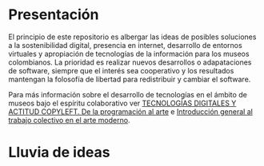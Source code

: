 # Presentación

El principio de este repositorio es albergar las ideas de posibles soluciones a la sostenibilidad digital, presencia en internet, desarrollo de entornos virtuales y apropiación de tecnologías de la información para los museos colombianos. La prioridad es realizar nuevos desarrollos o adapataciones de software, siempre que el interés sea cooperativo y los resultados mantengan la folosofía de libertad para redistribuir y cambiar el software.

Para más información sobre el desarrollo de tecnologías en el ámbito de museos bajo el espíritu colaborativo ver
[TECNOLOGÍAS DIGITALES Y ACTITUD COPYLEFT. De la programación al arte](https://revistas.elpoli.edu.co/index.php/luc/article/view/883) e [Introducción general al trabajo colectivo en el arte moderno](https://studylib.es/doc/5678695/introducci%C3%B3n-general-al-trabajo-colectivo-en-el-arte-moderno).

# Lluvia de ideas

